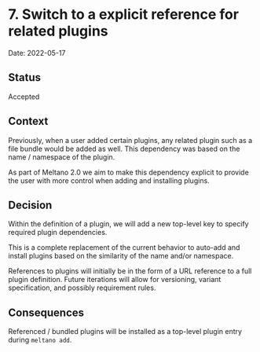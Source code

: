 # 7. Switch to a explicit reference for related plugins

Date: 2022-05-17

## Status

Accepted

## Context

Previously, when a user added certain plugins, any related plugin such as a file bundle would be added as well.
This dependency was based on the name / namespace of the plugin.

As part of Meltano 2.0 we aim to make this dependency explicit to provide the user with more control when adding and installing plugins. 

## Decision

Within the definition of a plugin, we will add a new top-level key to specify required plugin dependencies.

This is a complete replacement of the current behavior to auto-add and install plugins based on the similarity of the name and/or namespace.

References to plugins will initially be in the form of a URL reference to a full plugin definition. 
Future iterations will allow for versioning, variant specification, and possibly requirement rules. 

## Consequences

Referenced / bundled plugins will be installed as a top-level plugin entry during `meltano add`. 

